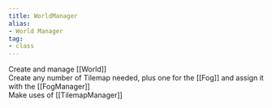 ```yaml
---
title: WorldManager
alias: 
- World Manager
tag: 
- class
---
```

Create and manage [[World]]\
Create any number of Tilemap needed, plus one for the [[Fog]] and assign it with the [[FogManager]]\
Make uses of [[TilemapManager]]
